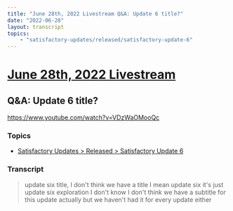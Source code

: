```yaml
---
title: "June 28th, 2022 Livestream Q&A: Update 6 title?"
date: "2022-06-28"
layout: transcript
topics:
    - "satisfactory-updates/released/satisfactory-update-6"
---
```

# [June 28th, 2022 Livestream](../2022-06-28.md)
## Q&A: Update 6 title?
https://www.youtube.com/watch?v=VDzWaOMooQc

### Topics
* [Satisfactory Updates > Released > Satisfactory Update 6](../topics/satisfactory-updates/released/satisfactory-update-6.md)

### Transcript

> update six title, I don't think we have a title I mean update six it's just update six exploration I don't know I don't think we have a subtitle for this update actually but we haven't had it for every update either
